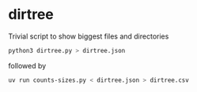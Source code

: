# dirtree
Trivial script to show biggest files and directories

```sh
python3 dirtree.py > dirtree.json
```

followed by

```sh
uv run counts-sizes.py < dirtree.json > dirtree.csv
```
